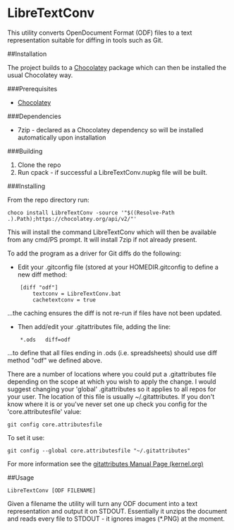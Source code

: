 # LibreTextConv
This utility converts OpenDocument Format (ODF) files to a text representation suitable for diffing in tools such as Git.

##Installation

The project builds to a [Chocolatey](https://chocolatey.org/) package which can then be installed the usual Chocolatey way.

###Prerequisites

* [Chocolatey](https://chocolatey.org/)

###Dependencies

* 7zip - declared as a Chocolatey dependency so will be installed automatically upon installation

###Building

1. Clone the repo
2. Run cpack - if successful a LibreTextConv.nupkg file will be built.

###Installing

From the repo directory run:

    choco install LibreTextConv -source '"$((Resolve-Path .).Path);https://chocolatey.org/api/v2/"'

This will install the command LibreTextConv which will then be available from any cmd/PS prompt. It will install 7zip if not already present.

To add the program as a driver for Git diffs do the following:

* Edit your .gitconfig file (stored at your HOMEDIR\.gitconfig to define a new diff method:

```
    [diff "odf"]
        textconv = LibreTextConv.bat
        cachetextconv = true
```

...the caching ensures the diff is not re-run if files have not been updated.

* Then add/edit your .gitattributes file, adding the line:

```
    *.ods	diff=odf
```

...to define that all files ending in .ods (i.e. spreadsheets) should use diff method "odf" we defined above. 

There are a number of locations where you could put a .gitattributes file depending on the scope at which you wish to apply the change. I would suggest changing your 'global' .gitattributes so it applies to all repos for your user. The location of this file is usually ~/.gitattributes. If you don't know where it is or you've never set one up check you config for the 'core.attributesfile' value:

    git config core.attributesfile

To set it use:

    git config --global core.attributesfile "~/.gitattributes"

For more information see the [gitattributes Manual Page (kernel.org)](https://www.kernel.org/pub/software/scm/git/docs/gitattributes.html)

##Usage

    LibreTextConv [ODF FILENAME]

Given a filename the utility will turn any ODF document into a text representation and output it on STDOUT. Essentially it unzips the document and reads every file to STDOUT - it ignores images (*.PNG) at the moment.
